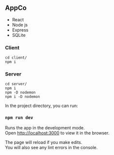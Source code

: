 
## AppCo

- React
- Node js
- Express
- SQLite

### Client
```
cd client/
npm i
```

### Server
```
cd server/
npm i
npm -D nodemon
npm i -D nodemon
```

In the project directory, you can run:

### `npm run dev`

Runs the app in the development mode.\
Open [http://localhost:3000](http://localhost:3000) to view it in the browser.

The page will reload if you make edits.\
You will also see any lint errors in the console.